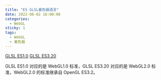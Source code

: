 ```yaml
---
title: "ES GLSL着色器语言"
date: 2022-06-02 16:00:00
categories:
  - WebGL
sticky: 1
tags:
  - WebGL
  - 着色器
---
```


[GLSL ES1.0](http://www.ecma-international.org/ecma-262/6.0/)
[GLSL ES3.20](http://www.ecma-international.org/ecma-262/7.0/)

GLSL ES1.0 对应的是 WebGL1.0 标准，GLSL ES3.20 对应的是 WebGL2.0 标准，WebGL2.0 的标准继承自 OpenGL ES3.2。
